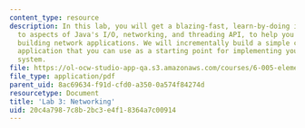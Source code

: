 ```yaml
---
content_type: resource
description: In this lab, you will get a blazing-fast, learn-by-doing introduction
  to aspects of Java's I/O, networking, and threading API, to help you get started
  building network applications. We will incrementally build a simple chat server
  application that you can use as a starting point for implementing your instant-messaging
  system.
file: https://ol-ocw-studio-app-qa.s3.amazonaws.com/courses/6-005-elements-of-software-construction-fall-2008/20c4a7987c8b2bc3e4f18364a7c00914_MIT6_005f08_project03_lab.pdf
file_type: application/pdf
parent_uid: 8ac69634-f91d-cfd0-a350-0a574f84274d
resourcetype: Document
title: 'Lab 3: Networking'
uid: 20c4a798-7c8b-2bc3-e4f1-8364a7c00914
---
```

